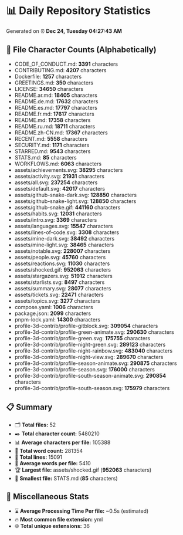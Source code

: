 # 📊 Daily Repository Statistics
Generated on ⏰ **Dec 24, Tuesday 04:27:43 AM**

## 📂 File Character Counts (Alphabetically)
- CODE_OF_CONDUCT.md: **3391** characters
- CONTRIBUTING.md: **4207** characters
- Dockerfile: **1257** characters
- GREETINGS.md: **350** characters
- LICENSE: **34650** characters
- README.ar.md: **18405** characters
- README.de.md: **17632** characters
- README.es.md: **17797** characters
- README.fr.md: **17617** characters
- README.md: **17358** characters
- README.ru.md: **18711** characters
- README.zh-CN.md: **17367** characters
- RECENT.md: **5558** characters
- SECURITY.md: **1171** characters
- STARRED.md: **9543** characters
- STATS.md: **85** characters
- WORKFLOWS.md: **6063** characters
- assets/achievements.svg: **38295** characters
- assets/activity.svg: **21931** characters
- assets/all.svg: **237254** characters
- assets/default.svg: **42017** characters
- assets/github-snake-dark.svg: **128850** characters
- assets/github-snake-light.svg: **128850** characters
- assets/github-snake.gif: **441160** characters
- assets/habits.svg: **12031** characters
- assets/intro.svg: **3369** characters
- assets/languages.svg: **15547** characters
- assets/lines-of-code.svg: **3308** characters
- assets/mine-dark.svg: **38492** characters
- assets/mine-light.svg: **38465** characters
- assets/notable.svg: **228007** characters
- assets/people.svg: **45760** characters
- assets/reactions.svg: **11030** characters
- assets/shocked.gif: **952063** characters
- assets/stargazers.svg: **51912** characters
- assets/starlists.svg: **8497** characters
- assets/summary.svg: **28077** characters
- assets/tickets.svg: **22471** characters
- assets/topics.svg: **3277** characters
- compose.yaml: **1006** characters
- package.json: **2099** characters
- pnpm-lock.yaml: **14300** characters
- profile-3d-contrib/profile-gitblock.svg: **309054** characters
- profile-3d-contrib/profile-green-animate.svg: **290630** characters
- profile-3d-contrib/profile-green.svg: **175755** characters
- profile-3d-contrib/profile-night-green.svg: **289123** characters
- profile-3d-contrib/profile-night-rainbow.svg: **483040** characters
- profile-3d-contrib/profile-night-view.svg: **289670** characters
- profile-3d-contrib/profile-season-animate.svg: **290875** characters
- profile-3d-contrib/profile-season.svg: **176000** characters
- profile-3d-contrib/profile-south-season-animate.svg: **290854** characters
- profile-3d-contrib/profile-south-season.svg: **175979** characters

## 📋 Summary
- 🗂️ **Total files:** 52
- ✒️ **Total character count:** 5480210
- 📊 **Average characters per file:** 105388
- 📝 **Total word count:** 281354
- 🧾 **Total lines:** 15091
- 📐 **Average words per file:** 5410
- 🏆 **Largest file:** assets/shocked.gif (**952063** characters)
- 🥉 **Smallest file:** STATS.md (**85** characters)

## 🌟 Miscellaneous Stats
- ⌛ **Average Processing Time Per file:** ~0.5s (estimated)
- 🔥 **Most common file extension:** yml
- 🌐 **Total unique extensions:** 36
